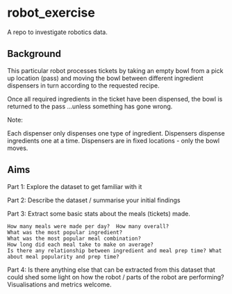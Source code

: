 # robot_exercise

A repo to investigate robotics data.

## Background

This particular robot processes tickets by taking an empty bowl from a pick up location (pass) and moving the bowl between different ingredient dispensers in turn according to the requested recipe.

Once all required ingredients in the ticket have been dispensed, the bowl is returned to the pass ...unless something has gone wrong. 

Note:

Each dispenser only dispenses one type of ingredient. Dispensers dispense ingredients one at a time. Dispensers are in fixed locations - only the bowl moves. 

## Aims

Part 1: Explore the dataset to get familiar with it

Part 2: Describe the dataset / summarise your initial findings 

Part 3: Extract some basic stats about the meals (tickets) made. 

    How many meals were made per day?  How many overall?
    What was the most popular ingredient?
    What was the most popular meal combination?
    How long did each meal take to make on average?
    Is there any relationship between ingredient and meal prep time? What about meal popularity and prep time? 


Part 4:  Is there anything else that can be extracted from this dataset that could shed some light on how the robot / parts of the robot are performing?  Visualisations and metrics welcome.
